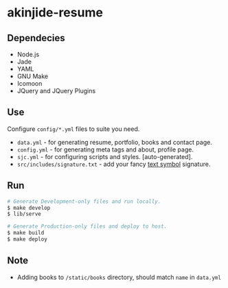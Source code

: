 # akinjide-resume

## Dependecies

  - Node.js
  - Jade
  - YAML
  - GNU Make
  - Icomoon
  - JQuery and JQuery Plugins

## Use

Configure `config/*.yml` files to suite you need.

  - `data.yml` - for generating resume, portfolio, books and contact page.
  - `config.yml` - for generating meta tags and about, profile page.
  - `sjc.yml` - for configuring scripts and styles. [auto-generated].
  - `src/includes/signature.txt` - add your fancy [text symbol](https://fsymbols.com/generators/) signature.

## Run

```bash
# Generate Development-only files and run locally.
$ make develop
$ lib/serve

# Generate Production-only files and deploy to host.
$ make build
$ make deploy
```


## Note
  - Adding books to `/static/books` directory, should match `name` in `data.yml`